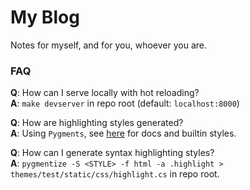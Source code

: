 # My Blog

Notes for myself, and for you, whoever you are.

### FAQ

**Q**: How can I serve locally with hot reloading?\
**A**: `make devserver` in repo root (default: `localhost:8000`)

**Q**: How are highlighting styles generated?\
**A**: Using `Pygments`, see [here][pygments] for docs and builtin styles.

**Q**: How can I generate syntax highlighting styles?\
**A**: `pygmentize -S <STYLE> -f html -a .highlight > themes/test/static/css/highlight.cs` in repo root.

[pygments]: https://pygments.org
